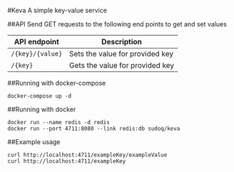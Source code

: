 #Keva
A simple key-value service

##API
Send GET requests to the following end points to get and set values

|API endpoint|Description|
|------------|-----------|
|`/{key}/{value}`|Sets the value for provided key|
|`/{key}`|Gets the value for provided key|


##Running with docker-compose
```
docker-compose up -d
```

##Running with docker
```
docker run --name redis -d redis
docker run --port 4711:8080 --link redis:db sudoq/keva
```

##Example usage
```
curl http://localhost:4711/exampleKey/exampleValue
curl http://localhost:4711/exampleKey
```
